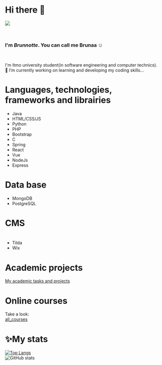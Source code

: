 ## <h1>Hi there 👋</h1>
<p>
  <img src = "https://user-images.githubusercontent.com/82088279/177901847-89d24bcf-564f-45b6-a77f-09d92f624a1f.gif" align = "center">
</p><br/>
<h3>I'm <strong><i>Brunnotte</i></strong>. You can call me <strong>Brunaa</strong> ☺️</h3><br/>
<p>I'm Itmo university student(in software engineering and computer technics).<br/>
🔭 I’m currently working on learning and developing my coding skills...</p>

## <h1>Languages, technologies, frameworks and librairies</h1>
- Java
- HTML/CSS/JS
- Python
- PHP
- Bootstrap
- C
- Spring
- React
- Vue
- NodeJs
- Express

## <h1>Data base</h1>
- MongoDB
- PostgreSQL

## <h1>CMS<h1>
- Tilda
- Wix

## <h1>Academic projects</h1>
[My academic tasks and projects](https://gitlab.se.ifmo.ru/briseisse)

## <h1>Online courses</h1>
Take a look:<br/>
[all_courses](https://docs.google.com/document/d/1mfTHjF9DO8iUCJ9De_ZgRl9xXHZuKEUh03KM3ziEnFM/edit?usp=sharing)

## <h1>✨My stats</h1>
[![Top Langs](https://github-readme-stats.vercel.app/api/top-langs/?username=sabahoth01&layout=compact)](https://github.com/sabahoth01/github-readme-stats)<br/>
![GitHub stats](https://github-readme-stats.vercel.app/api?username=sabahoth01&show_icons=true&theme=radical)

<!--
**sabahoth01/sabahoth01** is a ✨ _special_ ✨ repository because its `README.md` (this file) appears on your GitHub profile.

Here are some ideas to get you started:

- 🔭 I’m currently working on ...
- 🌱 I’m currently learning ...
- 👯 I’m looking to collaborate on ...
- 🤔 I’m looking for help with ...
- 💬 Ask me about ...
- 📫 How to reach me: ...
- 😄 Pronouns: ...
- ⚡ Fun fact: ...
-->
